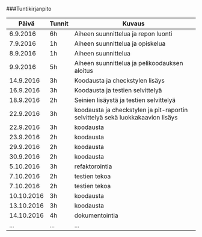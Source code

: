 ###Tuntikirjanpito

Päivä | Tunnit | Kuvaus
---------- | ----- | ------
6.9.2016 | 6h | Aiheen suunnittelua ja repon luonti
7.9.2016 | 1h | Aiheen suunnittelua ja opiskelua
8.9.2016 | 1h | Aiheen suunnittelua
9.9.2016 | 5h | Aiheen suunnittelua ja pelikoodauksen aloitus
14.9.2016 | 3h | Koodausta ja checkstylen lisäys
16.9.2016 | 3h | Koodausta ja testien selvittelyä
18.9.2016 | 2h | Seinien lisäystä ja testien selvittelyä
22.9.2016 | 3h | koodausta ja checkstylen ja pit-raportin selvittelyä sekä luokkakaavion lisäys
22.9.2016 | 3h | koodausta
23.9.2016 | 2h | koodausta
29.9.2016 | 2h | koodausta
30.9.2016 | 2h | koodausta
5.10.2016 | 3h | refaktorointia
7.10.2016 | 2h | testien tekoa
7.10.2016 | 2h | testien tekoa
10.10.2016 | 3h | koodausta
13.10.2016 | 3h | koodausta
14.10.2016 | 4h | dokumentointia
... | ... | ...
